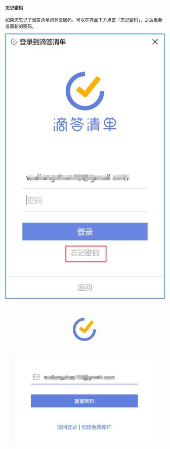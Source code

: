#### 忘记密码

如果您忘记了滴答清单的登录密码，可以在界面下方点击「忘记密码」，之后重新设置新的密码。

![winpassword1](../../images/Windows/account/pasted%20image%200%201.png)

![winpassword2](../../images/Windows/account/pasted%20image%200%203.png)

